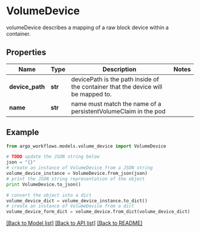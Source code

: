 # VolumeDevice

volumeDevice describes a mapping of a raw block device within a container.

## Properties

Name | Type | Description | Notes
------------ | ------------- | ------------- | -------------
**device_path** | **str** | devicePath is the path inside of the container that the device will be mapped to. | 
**name** | **str** | name must match the name of a persistentVolumeClaim in the pod | 

## Example

```python
from argo_workflows.models.volume_device import VolumeDevice

# TODO update the JSON string below
json = "{}"
# create an instance of VolumeDevice from a JSON string
volume_device_instance = VolumeDevice.from_json(json)
# print the JSON string representation of the object
print VolumeDevice.to_json()

# convert the object into a dict
volume_device_dict = volume_device_instance.to_dict()
# create an instance of VolumeDevice from a dict
volume_device_form_dict = volume_device.from_dict(volume_device_dict)
```
[[Back to Model list]](../README.md#documentation-for-models) [[Back to API list]](../README.md#documentation-for-api-endpoints) [[Back to README]](../README.md)


